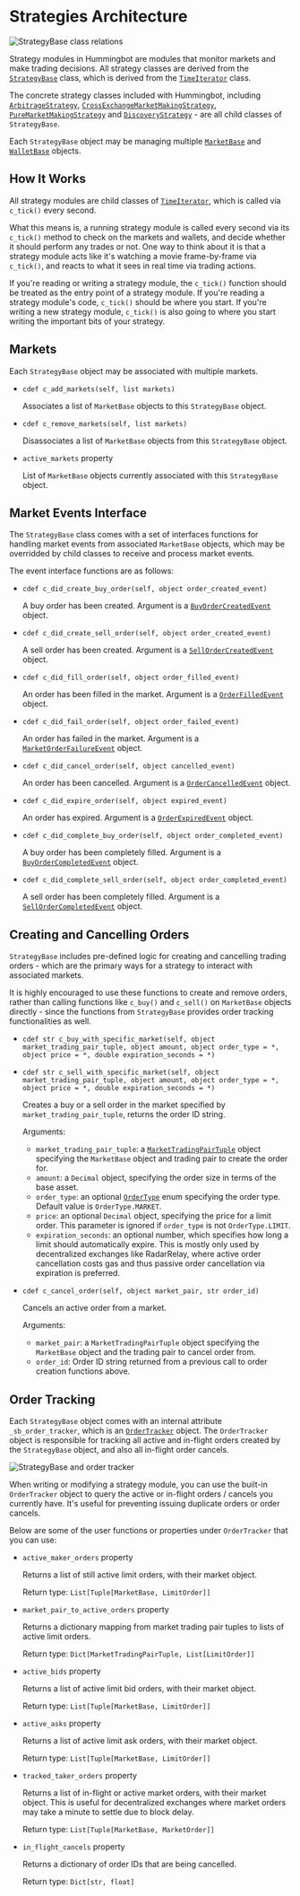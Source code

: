 # Strategies Architecture

![StrategyBase class relations](/assets/img/strategy-uml.svg)

Strategy modules in Hummingbot are modules that monitor markets and make trading decisions. All strategy classes are derived from the [`StrategyBase`](https://github.com/bitcoinsfacil/marketmaker_nmbi/blob/master/hummingbot/strategy/strategy_base.pyx) class, which is derived from the [`TimeIterator`](https://github.com/bitcoinsfacil/marketmaker_nmbi/blob/master/hummingbot/strategy/strategy_base.pyx) class.

The concrete strategy classes included with Hummingbot, including [`ArbitrageStrategy`](https://github.com/bitcoinsfacil/marketmaker_nmbi/blob/master/hummingbot/strategy/arbitrage/arbitrage.pyx), [`CrossExchangeMarketMakingStrategy`](https://github.com/bitcoinsfacil/marketmaker_nmbi/blob/master/hummingbot/strategy/cross_exchange_market_making/cross_exchange_market_making.pyx), [`PureMarketMakingStrategy`](https://github.com/bitcoinsfacil/marketmaker_nmbi/blob/master/hummingbot/strategy/pure_market_making/pure_market_making_v2.pyx) and [`DiscoveryStrategy`](https://github.com/bitcoinsfacil/marketmaker_nmbi/blob/master/hummingbot/strategy/discovery/discovery.pyx) - are all child classes of `StrategyBase`.

Each `StrategyBase` object may be managing multiple [`MarketBase`](https://github.com/bitcoinsfacil/marketmaker_nmbi/blob/master/hummingbot/market/market_base.pyx) and [`WalletBase`](https://github.com/bitcoinsfacil/marketmaker_nmbi/blob/master/hummingbot/wallet/wallet_base.pyx) objects.

## How It Works

All strategy modules are child classes of [`TimeIterator`](https://github.com/bitcoinsfacil/marketmaker_nmbi/blob/master/hummingbot/strategy/strategy_base.pyx), which is called via `c_tick()` every second.

What this means is, a running strategy module is called every second via its `c_tick()` method to check on the markets and wallets, and decide whether it should perform any trades or not. One way to think about it is that a strategy module acts like it's watching a movie frame-by-frame via `c_tick()`, and reacts to what it sees in real time via trading actions.

If you're reading or writing a strategy module, the `c_tick()` function should be treated as the entry point of a strategy module. If you're reading a strategy module's code, `c_tick()` should be where you start. If you're writing a new strategy module, `c_tick()` is also going to where you start writing the important bits of your strategy.

## Markets

Each `StrategyBase` object may be associated with multiple markets.

- `cdef c_add_markets(self, list markets)`

    Associates a list of `MarketBase` objects to this `StrategyBase` object.

- `cdef c_remove_markets(self, list markets)`

    Disassociates a list of `MarketBase` objects from this `StrategyBase` object.

- `active_markets` property

    List of `MarketBase` objects currently associated with this `StrategyBase` object.

## Market Events Interface

The `StrategyBase` class comes with a set of interfaces functions for handling market events from associated `MarketBase` objects, which may be overridded by child classes to receive and process market events.

The event interface functions are as follows:

- `cdef c_did_create_buy_order(self, object order_created_event)`

    A buy order has been created. Argument is a [`BuyOrderCreatedEvent`](https://github.com/bitcoinsfacil/marketmaker_nmbi/blob/master/hummingbot/core/event/events.py) object.

- `cdef c_did_create_sell_order(self, object order_created_event)`

    A sell order has been created. Argument is a [`SellOrderCreatedEvent`](https://github.com/bitcoinsfacil/marketmaker_nmbi/blob/master/hummingbot/core/event/events.py) object.

- `cdef c_did_fill_order(self, object order_filled_event)`

    An order has been filled in the market. Argument is a [`OrderFilledEvent`](https://github.com/bitcoinsfacil/marketmaker_nmbi/blob/master/hummingbot/core/event/events.py) object.

- `cdef c_did_fail_order(self, object order_failed_event)`

    An order has failed in the market. Argument is a [`MarketOrderFailureEvent`](https://github.com/bitcoinsfacil/marketmaker_nmbi/blob/master/hummingbot/core/event/events.py) object.

- `cdef c_did_cancel_order(self, object cancelled_event)`

    An order has been cancelled. Argument is a [`OrderCancelledEvent`](https://github.com/bitcoinsfacil/marketmaker_nmbi/blob/master/hummingbot/core/event/events.py) object.

- `cdef c_did_expire_order(self, object expired_event)`

    An order has expired. Argument is a [`OrderExpiredEvent`](https://github.com/bitcoinsfacil/marketmaker_nmbi/blob/master/hummingbot/core/event/events.py) object.

- `cdef c_did_complete_buy_order(self, object order_completed_event)`

    A buy order has been completely filled. Argument is a [`BuyOrderCompletedEvent`](https://github.com/bitcoinsfacil/marketmaker_nmbi/blob/master/hummingbot/core/event/events.py) object.

- `cdef c_did_complete_sell_order(self, object order_completed_event)`

    A sell order has been completely filled. Argument is a [`SellOrderCompletedEvent`](https://github.com/bitcoinsfacil/marketmaker_nmbi/blob/master/hummingbot/core/event/events.py) object.

## Creating and Cancelling Orders

`StrategyBase` includes pre-defined logic for creating and cancelling trading orders - which are the primary ways for a strategy to interact with associated markets.

It is highly encouraged to use these functions to create and remove orders, rather than calling functions like `c_buy()` and `c_sell()` on `MarketBase` objects directly - since the functions from `StrategyBase` provides order tracking functionalities as well.

- `cdef str c_buy_with_specific_market(self, object market_trading_pair_tuple, object amount,
                                       object order_type = *, object price = *, double expiration_seconds = *)`

- `cdef str c_sell_with_specific_market(self, object market_trading_pair_tuple, object amount,
                                        object order_type = *, object price = *, double expiration_seconds = *)`

    Creates a buy or a sell order in the market specified by `market_trading_pair_tuple`, returns the order ID string.

    Arguments:

    - `market_trading_pair_tuple`: a [`MarketTradingPairTuple`](https://github.com/bitcoinsfacil/marketmaker_nmbi/blob/master/hummingbot/strategy/market_trading_pair_tuple.py) object specifying the `MarketBase` object and trading pair to create the order for.
    - `amount`: a `Decimal` object, specifying the order size in terms of the base asset.
    - `order_type`: an optional [`OrderType`](https://github.com/bitcoinsfacil/marketmaker_nmbi/blob/master/hummingbot/core/event/events.py) enum specifying the order type. Default value is `OrderType.MARKET`.
    - `price`: an optional `Decimal` object, specifying the price for a limit order. This parameter is ignored if `order_type` is not `OrderType.LIMIT`.
    - `expiration_seconds`: an optional number, which specifies how long a limit should automatically expire. This is mostly only used by decentralized exchanges like RadarRelay, where active order cancellation costs gas and thus passive order cancellation via expiration is preferred.


- `cdef c_cancel_order(self, object market_pair, str order_id)`

    Cancels an active order from a market.

    Arguments:

    - `market_pair`: a `MarketTradingPairTuple` object specifying the `MarketBase` object and the trading pair to cancel order from.
    - `order_id`: Order ID string returned from a previous call to order creation functions above.

## Order Tracking

Each `StrategyBase` object comes with an internal attribute `_sb_order_tracker`, which is an [`OrderTracker`](https://github.com/bitcoinsfacil/marketmaker_nmbi/blob/development/hummingbot/strategy/order_tracker.pyx) object. The `OrderTracker` object is responsible for tracking all active and in-flight orders created by the `StrategyBase` object, and also all in-flight order cancels.

![StrategyBase and order tracker](/assets/img/strategy-order-tracker.svg)

When writing or modifying a strategy module, you can use the built-in `OrderTracker` object to query the active or in-flight orders / cancels you currently have. It's useful for preventing issuing duplicate orders or order cancels.

Below are some of the user functions or properties under `OrderTracker` that you can use:

- `active_maker_orders` property

    Returns a list of still active limit orders, with their market object.

    Return type: `List[Tuple[MarketBase, LimitOrder]]`

- `market_pair_to_active_orders` property

    Returns a dictionary mapping from market trading pair tuples to lists of active limit orders.

    Return type: `Dict[MarketTradingPairTuple, List[LimitOrder]]`

- `active_bids` property

    Returns a list of active limit bid orders, with their market object.

    Return type: `List[Tuple[MarketBase, LimitOrder]]`

- `active_asks` property

    Returns a list of active limit ask orders, with their market object.

    Return type: `List[Tuple[MarketBase, LimitOrder]]`

- `tracked_taker_orders` property

    Returns a list of in-flight or active market orders, with their market object. This is useful for decentralized exchanges where market orders may take a minute to settle due to block delay.

    Return type: `List[Tuple[MarketBase, MarketOrder]]`

- `in_flight_cancels` property

    Returns a dictionary of order IDs that are being cancelled.

    Return type: `Dict[str, float]`
